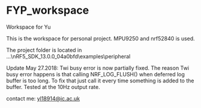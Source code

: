 # FYP_workspace
Workspace for Yu

This is the workspace for personal project. MPU9250 and nrf52840 is used.

The project folder is located in ...\nRF5_SDK_13.0.0_04a0bfd\examples\peripheral

Update May 27.2018: Twi busy error is now partially fixed. The reason Twi busy error happens is that calling NRF_LOG_FLUSH() when deferred log buffer is too long. To fix that just call it every time something is added to the buffer. Tested at the 10Hz output rate.

contact me: yl18914@ic.ac.uk

